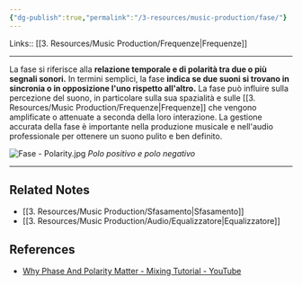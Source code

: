 ```yaml
---
{"dg-publish":true,"permalink":"/3-resources/music-production/fase/"}
---
```


Links:: [[3. Resources/Music Production/Frequenze\|Frequenze]]

---
La fase si riferisce alla **relazione temporale e di polarità tra due o più segnali sonori.** In termini semplici, la fase **indica se due suoni si trovano in sincronia o in opposizione l'uno rispetto all'altro.** La fase può influire sulla percezione del suono, in particolare sulla sua spazialità e sulle [[3. Resources/Music Production/Frequenze\|Frequenze]] che vengono amplificate o attenuate a seconda della loro interazione. La gestione accurata della fase è importante nella produzione musicale e nell'audio professionale per ottenere un suono pulito e ben definito. 

![Fase - Polarity.jpg](/img/user/3.%20Resources/Images/Fase%20-%20Polarity.jpg)
_Polo positivo e polo negativo_



---

## Related Notes

- [[3. Resources/Music Production/Sfasamento\|Sfasamento]]
- [[3. Resources/Music Production/Audio/Equalizzatore\|Equalizzatore]]


## References

- [Why Phase And Polarity Matter - Mixing Tutorial - YouTube](https://www.youtube.com/embed/IrXHVWPGdeQ)